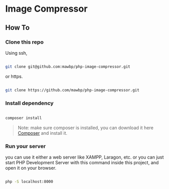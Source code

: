 # Image Compressor

## How To
### Clone this repo 

Using ssh,
```sh

git clone git@github.com:mawbp/php-image-compressor.git

```

or https.
```sh

git clone https://github.com/mawbp/php-image-compressor.git

```

### Install dependency
```sh

composer install

```
> Note: make sure composer is installed, you can download it here [Composer](https://composer.com) and install it.

### Run your server
you can use it either a web server like XAMPP, Laragon, etc.
or you can just start PHP Development Server with this command inside this project, and open it on your browser.
```sh

php -S localhost:8000

```


